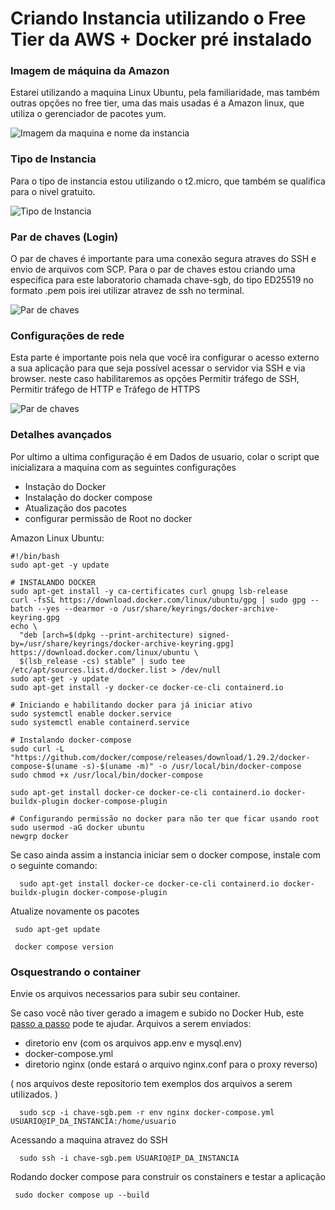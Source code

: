 # Criando Instancia utilizando o Free Tier da AWS + Docker pré instalado

### Imagem de máquina da Amazon
Estarei utilizando a maquina Linux Ubuntu, pela familiaridade, mas também outras opções no free tier, uma das mais usadas é a Amazon linux, que utiliza o gerenciador de pacotes yum. 

![Imagem da maquina e nome da instancia](https://github.com/user-attachments/assets/1d40ad89-e248-49f3-9bc1-c46ffcd681cd)

### Tipo de Instancia
Para o tipo de instancia estou utilizando o t2.micro, que também se qualifica para o nivel gratuito.

![Tipo de Instancia](https://github.com/user-attachments/assets/6b206e79-c416-48bb-baee-7f55cd580c71)

### Par de chaves (Login)
O par de chaves é importante para uma conexão segura atraves do SSH e envio de arquivos com SCP. Para o par de chaves estou criando uma especifica para este laboratorio chamada chave-sgb, do tipo ED25519 no formato .pem pois irei utilizar atravez de ssh no terminal. 

![Par de chaves](https://github.com/user-attachments/assets/52746f56-6c35-4414-b175-cf28972332e1)


### Configurações de rede 
Esta parte é importante pois nela que você ira configurar o acesso externo a sua aplicação para que seja possível acessar o servidor via SSH e via browser. neste caso habilitaremos as opções  Permitir tráfego de SSH, Permitir tráfego de HTTP e Tráfego de HTTPS

![Par de chaves](https://github.com/user-attachments/assets/d04ea058-5631-41c1-a523-270e6b178cd0)

### Detalhes avançados
Por ultimo a ultima configuração é em Dados de usuario, colar o script que inicializara a maquina com as seguintes configurações
- Instação do Docker
- Instalação do docker compose
- Atualização dos pacotes
- configurar permissão de Root no docker

Amazon Linux Ubuntu:

```
#!/bin/bash
sudo apt-get -y update

# INSTALANDO DOCKER
sudo apt-get install -y ca-certificates curl gnupg lsb-release
curl -fsSL https://download.docker.com/linux/ubuntu/gpg | sudo gpg --batch --yes --dearmor -o /usr/share/keyrings/docker-archive-keyring.gpg
echo \
  "deb [arch=$(dpkg --print-architecture) signed-by=/usr/share/keyrings/docker-archive-keyring.gpg] https://download.docker.com/linux/ubuntu \
  $(lsb_release -cs) stable" | sudo tee /etc/apt/sources.list.d/docker.list > /dev/null
sudo apt-get -y update
sudo apt-get install -y docker-ce docker-ce-cli containerd.io

# Iniciando e habilitando docker para já iniciar ativo
sudo systemctl enable docker.service
sudo systemctl enable containerd.service

# Instalando docker-compose
sudo curl -L "https://github.com/docker/compose/releases/download/1.29.2/docker-compose-$(uname -s)-$(uname -m)" -o /usr/local/bin/docker-compose
sudo chmod +x /usr/local/bin/docker-compose

sudo apt-get install docker-ce docker-ce-cli containerd.io docker-buildx-plugin docker-compose-plugin

# Configurando permissão no docker para não ter que ficar usando root
sudo usermod -aG docker ubuntu
newgrp docker

```

Se caso ainda assim a instancia iniciar sem o docker compose, instale com o seguinte comando: 

```
  sudo apt-get install docker-ce docker-ce-cli containerd.io docker-buildx-plugin docker-compose-plugin
```

Atualize novamente os pacotes

```
 sudo apt-get update
```

```
 docker compose version
```

### Osquestrando o container

Envie os arquivos necessarios para subir seu container. 

Se caso você não tiver gerado a imagem e subido no Docker Hub, este [passo a passo](https://github.com/eliascastrosousa/gerar-imagem-docker-hub) pode te ajudar. 
Arquivos a serem enviados: 
- diretorio env (com os arquivos app.env e mysql.env)
- docker-compose.yml
- diretorio nginx (onde estará o arquivo nginx.conf para o proxy reverso)
  
( nos arquivos deste repositorio tem exemplos dos arquivos a serem utilizados. )

```
  sudo scp -i chave-sgb.pem -r env nginx docker-compose.yml  USUARIO@IP_DA_INSTANCIA:/home/usuario
```

Acessando a maquina atravez do SSH

```
  sudo ssh -i chave-sgb.pem USUARIO@IP_DA_INSTANCIA
```

Rodando docker compose para construir os constainers e testar a aplicação 

```terminal
 sudo docker compose up --build
```

